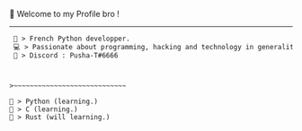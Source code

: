 
👋 Welcome to my Profile bro !

-----  
<!--START_SECTION:waka-->
```diff
 🚀 > French Python developper.
 💻 > Passionate about programming, hacking and technology in generality.
 🤝 > Discord : Pusha-T#6666
```
#
```
>~~~~~~~~~~~~~~~~~~~~~~~~~~~~

🔸 > Python (learning.)
🔸 > C (learning.)
🔸 > Rust (will learning.)
```
